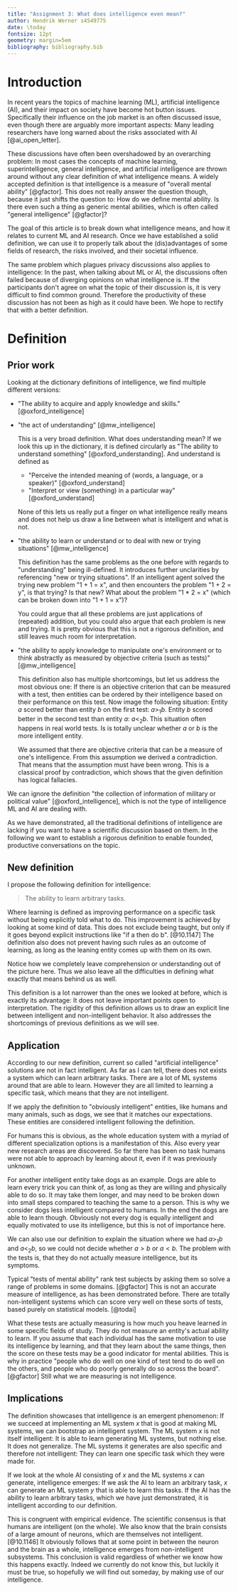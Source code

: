 ```yaml
---
title: "Assignment 3: What does intelligence even mean?"
author: Hendrik Werner s4549775
date: \today
fontsize: 12pt
geometry: margin=5em
bibliography: bibliography.bib
---
```


# Introduction
In recent years the topics of machine learning (ML), artificial intelligence (AI), and their impact on society have become hot button issues. Specifically their influence on the job market is an often discussed issue, even though there are arguably more important aspects: Many leading researchers have long warned about the risks associated with AI [@ai_open_letter].

These discussions have often been overshadowed by an overarching problem: In most cases the concepts of machine learning, superintelligence, general intelligence, and artificial intelligence are thrown around without any clear definition of what intelligence means. A widely accepted definition is that intelligence is a measure of "overall mental ability" [@gfactor]. This does not really answer the question though, because it just shifts the question to: How do we define mental ability. Is there even such a thing as generic mental abilities, which is often called "general intelligence" [@gfactor]?

The goal of this article is to break down what intelligence means, and how it relates to current ML and AI research. Once we have established a solid definition, we can use it to properly talk about the (dis)advantages of some fields of research, the risks involved, and their societal influence.

The same problem which plagues privacy discussions also applies to intelligence: In the past, when talking about ML or AI, the discussions often failed because of diverging opinions on what intelligence is. If the participants don't agree on what the topic of their discussion is, it is very difficult to find common ground. Therefore the productivity of these discussion has not been as high as it could have been. We hope to rectify that with a better definition.

# Definition
## Prior work
Looking at the dictionary definitions of intelligence, we find multiple different versions:

* "The ability to acquire and apply knowledge and skills." [@oxford_intelligence]
* "the act of understanding" [@mw_intelligence]

  This is a very broad definition. What does understanding mean? If we look this up in the dictionary, it is defined circularly as "The ability to understand something" [@oxford_understanding]. And understand is defined as

  * "Perceive the intended meaning of (words, a language, or a speaker)" [@oxford_understand]
  * "Interpret or view (something) in a particular way" [@oxford_understand]

  None of this lets us really put a finger on what intelligence really means and does not help us draw a line between what is intelligent and what is not.
* "the ability to learn or understand or to deal with new or trying situations" [@mw_intelligence]

  This definition has the same problems as the one before with regards to "understanding" being ill-defined. It introduces further unclarities by referencing "new or trying situations". If an intelligent agent solved the trying new problem "1 + 1 = x", and then encounters the problem "1 + 2 = y", is that trying? Is that new? What about the problem "1 * 2 = x" (which can be broken down into "1 + 1 = x")?

  You could argue that all these problems are just applications of (repeated) addition, but you could also argue that each problem is new and trying. It is pretty obvious that this is not a rigorous definition, and still leaves much room for interpretation.
* "the ability to apply knowledge to manipulate one's environment or to think abstractly as measured by objective criteria (such as tests)" [@mw_intelligence]

  This definition also has multiple shortcomings, but let us address the most obvious one: If there is an objective criterion that can be measured with a test, then entities can be ordered by their intelligence based on their performance on this test. Now image the following situation: Entity $a$ scored better than entity $b$ on the first test: $a >_1 b$. Entity $b$ scored better in the second test than entity $a$: $a <_2 b$. This situation often happens in real world tests. Is is totally unclear whether $a$ or $b$ is the more intelligent entity.

  We assumed that there are objective criteria that can be a measure of one's intelligence. From this assumption we derived a contradiction. That means that the assumption must have been wrong. This is a classical proof by contradiction, which shows that the given definition has logical fallacies.

We can ignore the definition "the collection of information of military or political value" [@oxford_intelligence], which is not the type of intelligence ML and AI are dealing with.

As we have demonstrated, all the traditional definitions of intelligence are lacking if you want to have a scientific discussion based on them. In the following we want to establish a rigorous definition to enable founded, productive conversations on the topic.

## New definition
I propose the following definition for intelligence:

> The ability to learn arbitrary tasks.

Where learning is defined as improving performance on a specific task without being explicitly told what to do. This improvement is achieved by looking at some kind of data. This does not exclude being taught, but only if it goes beyond explicit instructions like "if a then do b". [@10.1147] The definition also does not prevent having such rules as an outcome of learning, as long as the leaning entity comes up with them on its own.

Notice how we completely leave comprehension or understanding out of the picture here. Thus we also leave all the difficulties in defining what exactly that means behind us as well.

This definition is a lot narrower than the ones we looked at before, which is exactly its advantage: It does not leave important points open to interpretation. The rigidity of this definition allows us to draw an explicit line between intelligent and non-intelligent behavior. It also addresses the shortcomings of previous definitions as we will see.

## Application
According to our new definition, current so called "artificial intelligence" solutions are not in fact intelligent. As far as I can tell, there does not exists a system which can learn arbitrary tasks. There are a lot of ML systems around that are able to learn. However they are all limited to learning a specific task, which means that they are not intelligent.

If we apply the definition to "obviously intelligent" entities, like humans and many animals, such as dogs, we see that it matches our expectations. These entities are considered intelligent following the definition.

For humans this is obvious, as the whole education system with a myriad of different specialization options is a manifestation of this. Also every year new research areas are discovered. So far there has been no task humans were not able to approach by learning about it, even if it was previously unknown.

For another intelligent entity take dogs as an example. Dogs are able to learn every trick you can think of, as long as they are willing and physically able to do so. It may take them longer, and may need to be broken down into small steps compared to teaching the same to a person. This is why we consider dogs less intelligent compared to humans. In the end the dogs are able to learn though. Obviously not every dog is equally intelligent and equally motivated to use its intelligence, but this is not of importance here.

We can also use our definition to explain the situation where we had $a >_1 b$ and $a <_2 b$, so we could not decide whether $a > b$ or $a < b$. The problem with the tests is, that they do not actually measure intelligence, but its symptoms.

Typical "tests of mental ability" rank test subjects by asking them so solve a range of problems in some domains. [@gfactor] This is not an accurate measure of intelligence, as has been demonstrated before. There are totally non-intelligent systems which can score very well on these sorts of tests, based purely on statistical models. [@todai]

What these tests are actually measuring is how much you heave learned in some specific fields of study. They do not measure an entity's actual ability to learn. If you assume that each individual has the same motivation to use its intelligence by learning, and that they learn about the same things, then the score on these tests may be a good indicator for mental abilities. This is why in practice "people who do well on one kind of test tend to do well on the others, and people who do poorly generally do so across the board". [@gfactor] Still what we are measuring is not intelligence.

## Implications
The definition showcases that intelligence is an emergent phenomenon: If we succeed at implementing an ML system $x$ that is good at making ML systems, we can bootstrap an intelligent system. The ML system $x$ is not itself intelligent: It is able to learn generating ML systems, but nothing else. It does not generalize. The ML systems it generates are also specific and therefore not intelligent: They can learn one specific task which they were made for.

If we look at the whole AI consisting of $x$ and the ML systems $x$ can generate, intelligence emerges: If we ask the AI to learn an arbitrary task, $x$ can generate an ML system $y$ that is able to learn this tasks. If the AI has the ability to learn arbitrary tasks, which we have just demonstrated, it is intelligent according to our definition.

This is congruent with empirical evidence. The scientific consensus is that humans are intelligent (on the whole). We also know that the brain consists of a large amount of neurons, which are themselves not intelligent. [@10.1146] It obviously follows that at some point in between the neuron and the brain as a whole, intelligence emerges from non-intelligent subsystems. This conclusion is valid regardless of whether we know how this happens exactly. Indeed we currently do not know this, but luckily it must be true, so hopefully we will find out someday, by making use of our intelligence.
